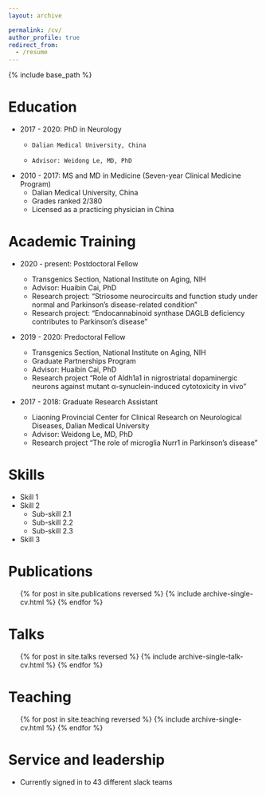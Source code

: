 ```yaml
---
layout: archive

permalink: /cv/
author_profile: true
redirect_from:
  - /resume
---
```


{% include base_path %}

Education
======
* 2017 - 2020: PhD in Neurology
  *     Dalian Medical University, China
  *     Advisor: Weidong Le, MD, PhD
        
* 2010 - 2017: MS and MD in Medicine (Seven-year Clinical Medicine Program)
  * Dalian Medical University, China
  * Grades ranked 2/380
  * Licensed as a practicing physician in China 

Academic Training 
======
* 2020 - present: Postdoctoral Fellow 
  * Transgenics Section, National Institute on Aging, NIH
  * Advisor: Huaibin Cai, PhD
  * Research project: “Striosome neurocircuits and function study under normal and Parkinson’s disease-related condition”
  * Research project: “Endocannabinoid synthase DAGLB deficiency contributes to Parkinson’s disease” 

* 2019 - 2020: Predoctoral Fellow
  * Transgenics Section, National Institute on Aging, NIH
  * Graduate Partnerships Program
  * Advisor: Huaibin Cai, PhD
  * Research project “Role of Aldh1a1 in nigrostriatal dopaminergic neurons against mutant α-synuclein-induced cytotoxicity in vivo”

* 2017 - 2018: Graduate Research Assistant
  * Liaoning Provincial Center for Clinical Research on Neurological Diseases, Dalian Medical University
  * Advisor: Weidong Le, MD, PhD
  * Research project “The role of microglia Nurr1 in Parkinson’s disease”
  
Skills
======
* Skill 1
* Skill 2
  * Sub-skill 2.1
  * Sub-skill 2.2
  * Sub-skill 2.3
* Skill 3

Publications
======
  <ul>{% for post in site.publications reversed %}
    {% include archive-single-cv.html %}
  {% endfor %}</ul>
  
Talks
======
  <ul>{% for post in site.talks reversed %}
    {% include archive-single-talk-cv.html  %}
  {% endfor %}</ul>
  
Teaching
======
  <ul>{% for post in site.teaching reversed %}
    {% include archive-single-cv.html %}
  {% endfor %}</ul>
  
Service and leadership
======
* Currently signed in to 43 different slack teams
